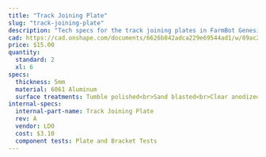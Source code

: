 ```yaml
---
title: "Track Joining Plate"
slug: "track-joining-plate"
description: "Tech specs for the track joining plates in FarmBot Genesis. Visit [our shop](http://shop.farm.bot) to purchase parts."
cad: https://cad.onshape.com/documents/6626b842adca229e69544ad1/w/89ac2637f82d915f22c2bcd0/e/2b4caa53af2ee8d67bb3f1a7?renderMode=0&uiState=6254f9fb1ad350015b485dd8
price: $15.00
quantity:
  standard: 2
  xl: 6
specs:
  thickness: 5mm
  material: 6061 Aluminum
  surface treatments: Tumble polished<br>Sand blasted<br>Clear anodized
internal-specs:
  internal-part-name: Track Joining Plate
  rev: A
  vendor: LDO
  cost: $3.10
  component tests: Plate and Bracket Tests
---
```

